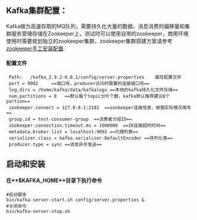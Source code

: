 ## Kafka集群配置：

Kafka做为高速存取的MQ队列，需要持久化大量的数据，消息消费的偏移量和集群服务管理存储在Zookeeper上，测试时可以使用自带的zookeeper，商用环境使用时需要规划独立的zookeeper集群，zookeeper集群搭建方案请参考[zookeeper手工安装配置](mailto:genghuanzhong@huaewi.com).

#### 配置文件
	 Path:   /kafka_2.9.2-0.8.1/config/server.properties	属性配置文件
	 port = 9092     ==端口号，producer访问时需要的连接端口号==
	 log.dirs = /home/kafka/data/kafkalogs ==本地的kafka持久化文件存储==
	 num.partitions = 8   ==默认每个topic分片个数，kafka默认推荐建议8个partion==
	 zookeeper.connect = 127.0.0.1:2181  ==zookeeper连接信息，根据实际情况填写==
	 group.id = test-consumer-group  ==消费者分组ID==
	 zookeeper.connection.timeout.ms = 1000000  ==ZK连接超时时间==
	 metadata.broker.list = localhost:9092 ==代理列表==
	 serializer.class = kafka.serializer.DefaultEncoder ==序列化类==
	 producer.type = sync ==消息异步发送==
## 启动和安装

#### 在**$KAFKA_HOME**目录下执行命令
	#启动脚本
	bin/kafka-server-start.sh config/server.properties &
	#关闭命令
	bin/kafka-server-stop.sh

